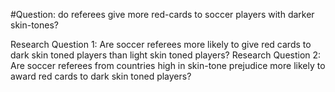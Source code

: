 #Question:  do referees give more red-cards to soccer players with darker skin-tones?

Research Question 1: Are soccer referees more likely to give red cards to dark skin toned players than light skin toned players?
Research Question 2: Are soccer referees from countries high in skin-tone prejudice more likely to award red cards to dark skin toned players?





